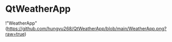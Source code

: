 # QtWeatherApp
!"WeatherApp"(https://github.com/hungvu268/QtWeatherApp/blob/main/WeatherApp.png?raw=true)
